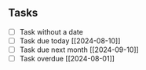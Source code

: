 ## Tasks
- [ ] Task without a date
- [ ] Task due today [[2024-08-10]]
- [ ] Task due next month [[2024-09-10]]
- [ ] Task overdue [[2024-08-01]]